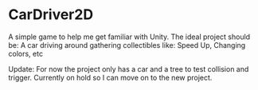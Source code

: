 # CarDriver2D
A simple game to help me get familiar with Unity. 
The ideal project should be:
A car driving around gathering collectibles like: Speed Up, Changing colors, etc

Update: For now the project only has a car and a tree to test collision and trigger. Currently on hold so I can move on to the new project.
